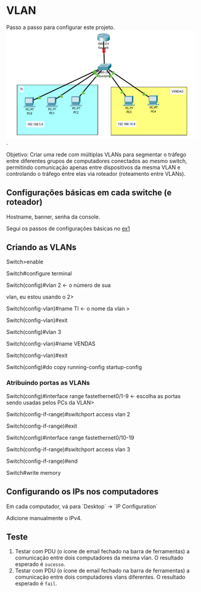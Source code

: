 # VLAN
Passo a passo para configurar este projeto.
![img](image.png).

Objetivo: Criar uma rede com múltiplas VLANs para segmentar o tráfego entre diferentes grupos de computadores conectados ao mesmo switch, permitindo comunicação apenas entre dispositivos da mesma VLAN e controlando o tráfego entre elas via roteador (roteamento entre VLANs).

## Configurações básicas em cada switche (e roteador)
Hostname, banner, senha da console.

Segui os passos de configurações básicas no [ex1](../ex1-DHCP-DNS/passo-a-passo.md/#configurações-básicas-em-cada-switche-e-roteador)

## Criando as VLANs

<p>Switch>enable
<p>Switch#configure terminal
<p>Switch(config)#vlan 2 <- o número de sua <p>vlan, eu estou usando o 2>
<p>Switch(config-vlan)#name TI <- o nome da vlan >
<p>Switch(config-vlan)#exit
<p>Switch(config)#vlan 3
<p>Switch(config-vlan)#name VENDAS
<p>Switch(config-vlan)#exit	
<p>Switch(config)#do copy running-config startup-config

### Atribuindo portas as VLANs
<p>Switch(config)#interface range fastethernet0/1-9 <- escolha as portas sendo usadas pelos PCs da VLAN>
<p>Switch(config-if-range)#switchport access vlan 2
<p>Switch(config-if-range)#exit
<p>Switch(config)#interface range fastethernet0/10-19
<p>Switch(config-if-range)#switchport access vlan 3
<p>Switch(config-if-range)#end
<p>Switch#write memory

## Configurando os IPs nos computadores
<p>Em cada computador, vá para `Desktop` -> `IP Configuration`
<p>Adicione manualmente o IPv4.

## Teste
1. Testar com PDU (o ícone de email fechado na barra de ferramentas) a comunicação entre dois computadores da mesma vlan. O resultado esperado é `sucesso`.
2. Testar com PDU (o ícone de email fechado na barra de ferramentas) a comunicação entre dois computadores vlans diferentes. O resultado esperado é `fail`.